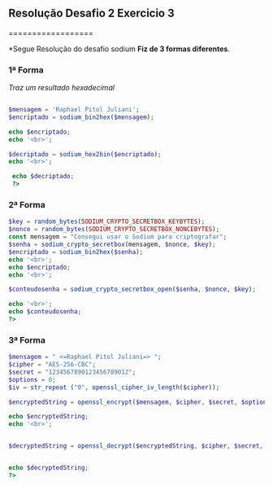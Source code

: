 ## Resolução Desafio 2 Exercicio 3
==================

*Segue Resolução do desafio sodium
**Fiz de 3 formas diferentes**.

### 1ª Forma

*Traz um resultado hexadecimal*
```php

$mensagem = 'Raphael Pitol Juliani';
$encriptado = sodium_bin2hex($mensagem);

echo $encriptado;
echo '<br>';

$decriptado = sodium_hex2bin($encriptado);
echo '<br>';

 echo $decriptado;
 ?>
```
 ### 2ª Forma
 ```php
 $key = random_bytes(SODIUM_CRYPTO_SECRETBOX_KEYBYTES);
$nonce = random_bytes(SODIUM_CRYPTO_SECRETBOX_NONCEBYTES);
const mensagem = "Consegui usar o Sodium para criptografar";
$senha = sodium_crypto_secretbox(mensagem, $nonce, $key);
$encriptado = sodium_bin2hex($senha);
echo '<br>';
echo $encriptado;
echo '<br>';

$conteudosenha = sodium_crypto_secretbox_open($senha, $nonce, $key);

echo '<br>';
echo $conteudosenha;
?>
```
 ### 3ª Forma
 ```php
 $mensagem = " <=Raphael Pitol Juliani=> ";
$cipher = "AES-256-CBC";
$secret = "1234567890123456789012";
$options = 0;
$iv = str_repeat ("0", openssl_cipher_iv_length($cipher));

$encryptedString = openssl_encrypt($mensagem, $cipher, $secret, $options, $iv);

echo $encryptedString;
echo '<br>';


$decryptedString = openssl_decrypt($encryptedString, $cipher, $secret, $options, $iv);


echo $decryptedString;
?>
```